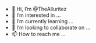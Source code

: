 - 👋 Hi, I’m @TheAlluritez
- 👀 I’m interested in ...
- 🌱 I’m currently learning ...
- 💞️ I’m looking to collaborate on ...
- 📫 How to reach me ...

<!---
TheAlluritez/TheAlluritez is a ✨ special ✨ repository because its `README.md` (this file) appears on your GitHub profile.
You can click the Preview link to take a look at your changes.
--->
